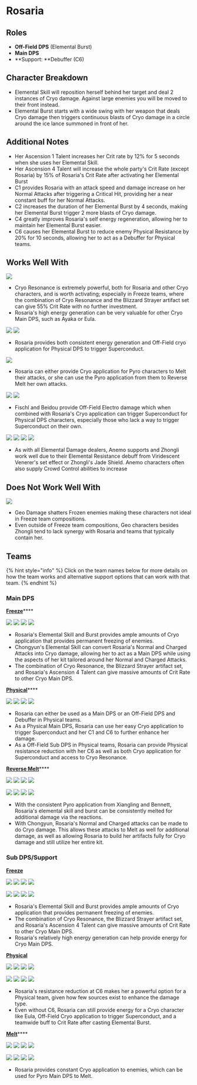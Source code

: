 # Rosaria

## Roles

* **Off-Field DPS** (Elemental Burst)
* **Main DPS**
* \*\*Support: \*\*Debuffer (C6)

## Character Breakdown

* Elemental Skill will reposition herself behind her target and deal 2 instances of Cryo damage. Against large enemies you will be moved to their front instead.
* Elemental Burst starts with a wide swing with her weapon that deals Cryo damage then triggers continuous blasts of Cryo damage in a circle around the ice lance summoned in front of her.

## Additional Notes

* Her Ascension 1 Talent increases her Crit rate by 12% for 5 seconds when she uses her Elemental Skill.
* Her Ascension 4 Talent will increase the whole party's Crit Rate (except Rosaria) by 15% of Rosaria's Crit Rate after activating her Elemental Burst
* C1 provides Rosaria with an attack speed and damage increase on her Normal Attacks after triggering a Critical Hit, providing her a near constant buff for her Normal Attacks.
* C2 increases the duration of her Elemental Burst by 4 seconds, making her Elemental Burst trigger 2 more blasts of Cryo damage.
* C4 greatly improves Rosaria's self energy regeneration, allowing her to maintain her Elemental Burst easier.
* C6 causes her Elemental Burst to reduce enemy Physical Resistance by 20% for 10 seconds, allowing her to act as a Debuffer for Physical teams.

## Works Well With

![](../../.gitbook/assets/Element_Cryo.webp)

* Cryo Resonance is extremely powerful, both for Rosaria and other Cryo characters, and is worth activating; especially in Freeze teams, where the combination of Cryo Resonance and the Blizzard Strayer artifact set can give 55% Crit Rate with no further investment.
* Rosaria's high energy generation can be very valuable for other Cryo Main DPS, such as Ayaka or Eula.

![](../../.gitbook/assets/UI_AvatarIcon_Keqing.png) ![](../../.gitbook/assets/UI_AvatarIcon_Razor.png)

* Rosaria provides both consistent energy generation and Off-Field cryo application for Physical DPS to trigger Superconduct.

![](../../.gitbook/assets/Element_Pyro.webp)

* Rosaria can either provide Cryo application for Pyro characters to Melt their attacks, or she can use the Pyro application from them to Reverse Melt her own attacks.

![](../../.gitbook/assets/UI_AvatarIcon_Fischl.png) ![](../../.gitbook/assets/UI_AvatarIcon_Beidou.png)

* Fischl and Beidou provide Off-Field Electro damage which when combined with Rosaria's Cryo application can trigger Superconduct for Physical DPS characters, especially those who lack a way to trigger Superconduct on their own.

![](../../.gitbook/assets/UI_AvatarIcon_Sucrose.png) ![](../../.gitbook/assets/UI_AvatarIcon_Kazuha.png) ![](../../.gitbook/assets/UI_AvatarIcon_Venti.png) ![](../../.gitbook/assets/UI_AvatarIcon_Zhongli.png)

* As with all Elemental Damage dealers, Anemo supports and Zhongli work well due to their Elemental Resistance debuff from Viridescent Venerer's set effect or Zhongli's Jade Shield. Anemo characters often also supply Crowd Control abilities to increase

## Does Not Work Well With

![](../../.gitbook/assets/Element_Geo.webp)

* Geo Damage shatters Frozen enemies making these characters not ideal in Freeze team compositions.
* Even outside of Freeze team compositions, Geo characters besides Zhongli tend to lack synergy with Rosaria and teams that typically contain her.

## Teams

{% hint style="info" %}
Click on the team names below for more details on how the team works and alternative support options that can work with that team.
{% endhint %}

### Main DPS

[**Freeze**](../../teams/freeze.md)\*\*\*\*

![](../../.gitbook/assets/UI_AvatarIcon_Rosaria.png) ![](../../.gitbook/assets/UI_AvatarIcon_Xingqiu.png) ![](../../.gitbook/assets/UI_AvatarIcon_Chongyun.png) ![](../../.gitbook/assets/UI_AvatarIcon_Kazuha.png)

* Rosaria's Elemental Skill and Burst provides ample amounts of Cryo application that provides permanent freezing of enemies.
* Chongyun's Elemental Skill can convert Rosaria's Normal and Charged Attacks into Cryo damage, allowing her to act as a Main DPS while using the aspects of her kit tailored around her Normal and Charged Attacks.
* The combination of Cryo Resonance, the Blizzard Strayer artifact set, and Rosaria's Ascension 4 Talent can give massive amounts of Crit Rate to other Cryo Main DPS.

[**Physical**](../../teams/physical.md)\*\*\*\*

![](../../.gitbook/assets/UI_AvatarIcon_Rosaria.png) ![](../../.gitbook/assets/UI_AvatarIcon_Fischl.png) ![](../../.gitbook/assets/UI_AvatarIcon_Beidou.png) ![](../../.gitbook/assets/UI_AvatarIcon_Diona.png)

* Rosaria can either be used as a Main DPS or an Off-Field DPS and Debuffer in Physical teams.
* As a Physical Main DPS, Rosaria can use her easy Cryo application to trigger Superconduct and her C1 and C6 to further enhance her damage.
* As a Off-Field Sub DPS in Physical teams, Rosaria can provide Physical resistance reduction with her C6 as well as both Cryo application for Superconduct and access to Cryo Resonance.

[**Reverse Melt**](../../teams/reverse-melt.md)\*\*\*\*

![](../../.gitbook/assets/UI_AvatarIcon_Rosaria.png) ![](../../.gitbook/assets/UI_AvatarIcon_Xiangling.png) ![](../../.gitbook/assets/UI_AvatarIcon_Sucrose.png) ![](../../.gitbook/assets/UI_AvatarIcon_Bennett.png)

![](../../.gitbook/assets/UI_AvatarIcon_Rosaria.png) ![](../../.gitbook/assets/UI_AvatarIcon_Xiangling.png) ![](../../.gitbook/assets/UI_AvatarIcon_Chongyun.png) ![](../../.gitbook/assets/UI_AvatarIcon_Bennett.png)

* With the consistent Pyro application from Xiangling and Bennett, Rosaria's elemental skill and burst can be consistently melted for additional damage via the reactions.
* With Chongyun, Rosaria's Normal and Charged attacks can be made to do Cryo damage. This allows these attacks to Melt as well for additional damage, as well as allowing Rosaria to build her artifacts fully for Cryo damage and still utilize her entire kit.

### Sub DPS/Support

[**Freeze**](../../teams/freeze.md)

![](../../.gitbook/assets/UI_AvatarIcon_Ayaka.png) ![](../../.gitbook/assets/UI_AvatarIcon_Xingqiu.png) ![](../../.gitbook/assets/UI_AvatarIcon_Rosaria.png) ![](../../.gitbook/assets/UI_AvatarIcon_Barbara.png)

![](../../.gitbook/assets/UI_AvatarIcon_Ganyu.png) ![](../../.gitbook/assets/UI_AvatarIcon_Mona.png) ![](../../.gitbook/assets/UI_AvatarIcon_Rosaria.png) ![](../../.gitbook/assets/UI_AvatarIcon_Venti.png)

* Rosaria's Elemental Skill and Burst provides ample amounts of Cryo application that provides permanent freezing of enemies.
* The combination of Cryo Resonance, the Blizzard Strayer artifact set, and Rosaria's Ascension 4 Talent can give massive amounts of Crit Rate to other Cryo Main DPS.
* Rosaria's relatively high energy generation can help provide energy for Cryo Main DPS.

[**Physical**](../../teams/physical.md)

![](../../.gitbook/assets/UI_AvatarIcon_Eula.png) ![](../../.gitbook/assets/UI_AvatarIcon_Fischl.png) ![](../../.gitbook/assets/UI_AvatarIcon_Rosaria.png) ![](../../.gitbook/assets/UI_AvatarIcon_Zhongli.png)

![](../../.gitbook/assets/UI_AvatarIcon_Razor.png) ![](../../.gitbook/assets/UI_AvatarIcon_Rosaria.png) ![](../../.gitbook/assets/UI_AvatarIcon_Xingqiu.png) ![](../../.gitbook/assets/UI_AvatarIcon_Diona.png)

* Rosaria's resistance reduction at C6 makes her a powerful option for a Physical team, given how few sources exist to enhance the damage type.
* Even without C6, Rosaria can still provide energy for a Cryo character like Eula, Off-Field Cryo application to trigger Superconduct, and a teamwide buff to Crit Rate after casting Elemental Burst.

[**Melt**](../../teams/melt.md)\*\*\*\*

![](../../.gitbook/assets/UI_AvatarIcon_Klee.png) ![](../../.gitbook/assets/UI_AvatarIcon_Rosaria.png) ![](../../.gitbook/assets/UI_AvatarIcon_Sucrose.png) ![](../../.gitbook/assets/UI_AvatarIcon_Bennett.png)

![](../../.gitbook/assets/UI_AvatarIcon_Yanfei.png) ![](../../.gitbook/assets/UI_AvatarIcon_Rosaria.png) ![](../../.gitbook/assets/UI_AvatarIcon_Kaeya.png) ![](../../.gitbook/assets/UI_AvatarIcon_Bennett.png)

* Rosaria provides constant Cryo application to enemies, which can be used for Pyro Main DPS to Melt.

